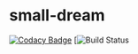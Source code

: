 # small-dream

[![Codacy Badge](https://app.codacy.com/project/badge/Grade/2c6836e296284894840b2c24de521f3a)](https://www.codacy.com?utm_source=github.com&amp;utm_medium=referral&amp;utm_content=fincamd/small-dream&amp;utm_campaign=Badge_Grade)
[![Build Status](https://travis-ci.com/AdrianPerezManso/small-dream.svg?token=rhUgP6geD8Lxq8unhqvJ&branch=master)
